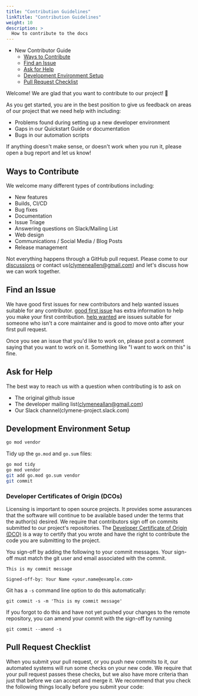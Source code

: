 ```yaml
---
title: "Contribution Guidelines"
linkTitle: "Contribution Guidelines"
weight: 10
description: >
  How to contribute to the docs
---
```



* New Contributor Guide
    * [Ways to Contribute](#ways-to-contribute)
    * [Find an Issue](#find-an-issue)
    * [Ask for Help](#ask-for-help)
    * [Development Environment Setup](#development-environment-setup)
    * [Pull Request Checklist](#pull-request-checklist)


Welcome! We are glad that you want to contribute to our project! 💖

As you get started, you are in the best position to give us feedback on areas of
our project that we need help with including:

* Problems found during setting up a new developer environment
* Gaps in our Quickstart Guide or documentation
* Bugs in our automation scripts

If anything doesn't make sense, or doesn't work when you run it, please open a
bug report and let us know!

## Ways to Contribute

We welcome many different types of contributions including:

* New features
* Builds, CI/CD
* Bug fixes
* Documentation
* Issue Triage
* Answering questions on Slack/Mailing List
* Web design
* Communications / Social Media / Blog Posts
* Release management


Not everything happens through a GitHub pull request. Please come to our
[discussions](https://github.com/Clymene-project/Clymene/discussions) or contact us(clymeneallen@gmail.com) and let's discuss how we can work
together.

## Find an Issue

We have good first issues for new contributors and help wanted issues suitable
for any contributor. [good first issue](https://github.com/Clymene-project/Clymene/labels/good%20first%20issue) has extra information to
help you make your first contribution. [help wanted](https://github.com/Clymene-project/Clymene/labels/help%20wanted) are issues
suitable for someone who isn't a core maintainer and is good to move onto after
your first pull request.

Once you see an issue that you'd like to work on, please post a comment saying
that you want to work on it. Something like "I want to work on this" is fine.

## Ask for Help

The best way to reach us with a question when contributing is to ask on

* The original github issue
* The developer mailing list(clymeneallan@gmail.com)
* Our Slack channel(clymene-project.slack.com)


## Development Environment Setup
```bash
go mod vendor
```

Tidy up the `go.mod` and `go.sum` files:

```bash
go mod tidy
go mod vendor
git add go.mod go.sum vendor
git commit
```


### Developer Certificates of Origin (DCOs)
Licensing is important to open source projects. It provides some assurances that
the software will continue to be available based under the terms that the
author(s) desired. We require that contributors sign off on commits submitted to
our project's repositories. The [Developer Certificate of Origin
(DCO)](https://developercertificate.org/) is a way to certify that you wrote and
have the right to contribute the code you are submitting to the project.

You sign-off by adding the following to your commit messages. Your sign-off must
match the git user and email associated with the commit.

    This is my commit message

    Signed-off-by: Your Name <your.name@example.com>

Git has a `-s` command line option to do this automatically:

    git commit -s -m 'This is my commit message'

If you forgot to do this and have not yet pushed your changes to the remote
repository, you can amend your commit with the sign-off by running

    git commit --amend -s 


## Pull Request Checklist

When you submit your pull request, or you push new commits to it, our automated
systems will run some checks on your new code. We require that your pull request
passes these checks, but we also have more criteria than just that before we can
accept and merge it. We recommend that you check the following things locally
before you submit your code:
